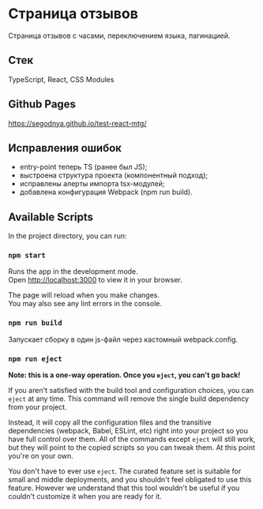 # Страница отзывов

Страница отзывов с часами, переключением языка, пагинацией.

## Стек

TypeScript, React, CSS Modules

## Github Pages

https://segodnya.github.io/test-react-mtg/

## Исправления ошибок

- entry-point теперь TS (ранее был JS);
- выстроена структура проекта (компонентный подход);
- исправлены алерты импорта tsx-модулей;
- добавлена конфигурация Webpack (npm run build).

## Available Scripts

In the project directory, you can run:

### `npm start`

Runs the app in the development mode.\
Open [http://localhost:3000](http://localhost:3000) to view it in your browser.

The page will reload when you make changes.\
You may also see any lint errors in the console.

### `npm run build`

Запускает сборку в один js-файл через кастомный webpack.config.

### `npm run eject`

**Note: this is a one-way operation. Once you `eject`, you can't go back!**

If you aren't satisfied with the build tool and configuration choices, you can `eject` at any time. This command will remove the single build dependency from your project.

Instead, it will copy all the configuration files and the transitive dependencies (webpack, Babel, ESLint, etc) right into your project so you have full control over them. All of the commands except `eject` will still work, but they will point to the copied scripts so you can tweak them. At this point you're on your own.

You don't have to ever use `eject`. The curated feature set is suitable for small and middle deployments, and you shouldn't feel obligated to use this feature. However we understand that this tool wouldn't be useful if you couldn't customize it when you are ready for it.
